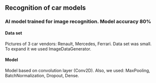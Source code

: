 ## Recognition of car models
### AI model trained for image recognition. Model accuracy 80%
#### Data set
Pictures of 3 car vendors: Renault, Mercedes, Ferrari. Data set was small. To expand it we used ImageDataGenerator.
#### Model
Model based on convolution layer (Conv2D). Also, we used: MaxPooling, BatchNormalization, Dropout, Dense.
